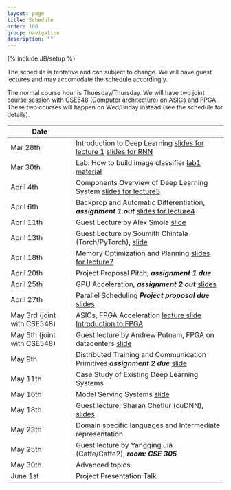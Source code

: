 ```yaml
---
layout: page
title: Schedule
order: 100
group: navigation
description: ""
---
```

{% include JB/setup %}

The schedule is tentative and can subject to change.
We will have guest lectures and may accomodate the schedule accordingly.

The normal course hour is Thuesday/Thursday. We will have two joint course session
with CSE548 (Computer architecture) on ASICs and FPGA. These two courses will
happen on Wed/Friday instead (see the schedule for details).

| Date                     |                                                       |
|--------------------------| ------------------------------------------------------|
| Mar 28th                 |   Introduction to Deep Learning [slides for lecture 1](pdf/lecture1.pdf) [slides for RNN](pdf/lecture1-p2-rnn.pdf) |
| Mar 30th                 |   Lab: How to build image classifier [lab1 material](https://github.com/dlsys-course/lab1) |
| April 4th                |   Components Overview of  Deep Learning System  [slides for lecture3](pdf/lecture3.pdf) |
| April 6th                |   Backprop and Automatic Differentiation, ***assignment 1 out*** [slides for lecture4](pdf/lecture4.pdf) |
| April 11th               |   Guest Lecture by Alex Smola [slide](pdf/alex_smola_guest_lecture.pdf) |
| April 13th               |   Guest Lecture by Soumith Chintala (Torch/PyTorch), [slide](pdf/soumith_guest_lecture.pdf)|
| April 18th               |   Memory Optimization and Planning [slides for lecture7](pdf/lecture7.pdf) |
| April 20th               |   Project Proposal Pitch, ***assignment 1 due***  |
| April 25th               |   GPU Acceleration, ***assignment 2 out*** [slides](pdf/lecture8.pdf) |
| April 27th               |   Parallel Scheduling  ***Project proposal due*** [slides](pdf/lecture9.pdf)|
| May 3rd (joint with CSE548) |   ASICs, FPGA Acceleration [lecture slide](pdf/joint-lecture-specialization.pdf) [Introduction to FPGA](pdf/joint-lecture-FPGA.pdf)|
| May 5th (joint with CSE548) |   Guest lecture by Andrew Putnam, FPGA on datacenters [slide](pdf/catapult_guest_lecture.pdf) |
| May 9th                  | Distributed Training and Communication Primitives ***assignment 2 due*** [slide](pdf/lecture12.pdf)|
| May 11th                 |  Case Study of Existing Deep Learning Systems |
| May 16th                 |   Model Serving Systems [slide](pdf/lecture14.pdf) |
| May 18th                 |   Guest lecture, Sharan Chetlur (cuDNN), [slides](pdf/sharan_guest_lecture.pdf) |
| May 23th                 |   Domain specific languages and Intermediate representation |
| May 25th                 |   Guest lecture by Yangqing Jia (Caffe/Caffe2), ***room: CSE 305***  |
| May 30th                 |   Advanced topics                                           |
| June 1st                 |   Project Presentation Talk |
